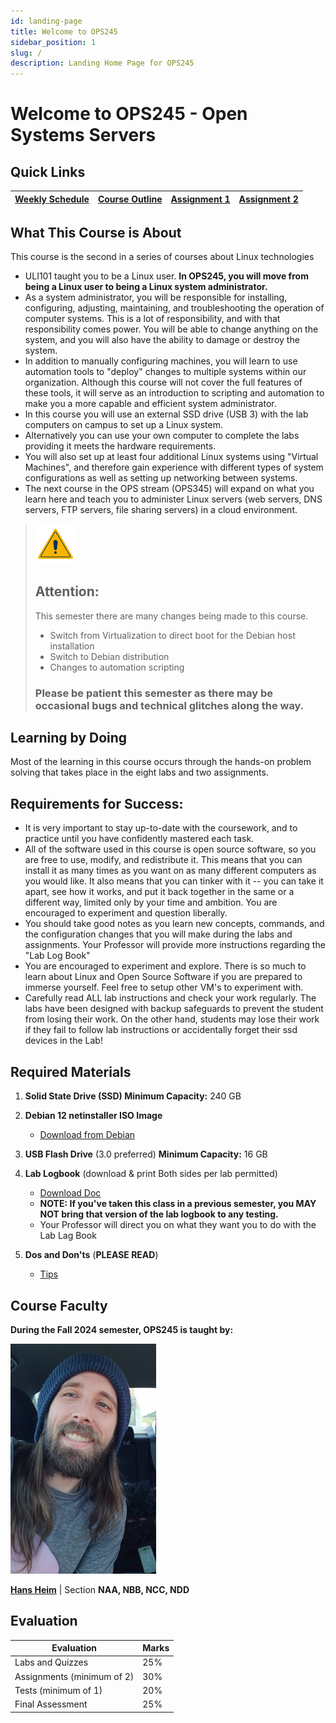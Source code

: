 ```yaml
---
id: landing-page
title: Welcome to OPS245
sidebar_position: 1
slug: /
description: Landing Home Page for OPS245
---
```


# Welcome to OPS245 - Open Systems Servers

## Quick Links

| [Weekly Schedule](./weekly-schedule.md) | [Course Outline](https://apps.senecapolytechnic.ca/ssos/findOutline.do?schoolCode=SICT&termCode=20233&subjectCode=OPS245) | [Assignment 1](/B-Assignments/assignment1.md) | [Assignment 2](/B-Assignments/assignment2.md) |
| --------------------------------------- | --------------------------------------------------------------------------------------------------------------------- | --------------------------------------------- | --------------------------------------------- |

## What This Course is About

This course is the second in a series of courses about Linux technologies

- ULI101 taught you to be a Linux user. **In OPS245, you will move from being a Linux user to being a Linux system administrator.**
- As a system administrator, you will be responsible for installing, configuring, adjusting, maintaining, and troubleshooting the operation of computer systems. This is a lot of responsibility, and with that responsibility comes power. You will be able to change anything on the system, and you will also have the ability to damage or destroy the system.
- In addition to manually configuring machines, you will learn to use automation tools to "deploy" changes to multiple systems within our organization. Although this course will not cover the full features of these tools, it will serve as an introduction to scripting and automation to make you a more capable and efficient system administrator.
- In this course you will use an external SSD drive (USB 3) with the lab computers on campus to set up a Linux system.
- Alternatively you can use your own computer to complete the labs providing it meets the hardware requirements.
- You will also set up at least four additional Linux systems using "Virtual Machines", and therefore gain experience with different types of system configurations as well as setting up networking between systems.
- The next course in the OPS stream (OPS345) will expand on what you learn here and teach you to administer Linux servers (web servers, DNS servers, FTP servers, file sharing servers) in a cloud environment.

> ![caution](/img/caution.png)
>
> ## Attention:
>
> This semester there are many changes being made to this course.
>
> - Switch from Virtualization to direct boot for the Debian host installation
> - Switch to Debian distribution
> - Changes to automation scripting
>
> ### Please be patient this semester as there may be occasional bugs and technical glitches along the way.

## Learning by Doing

Most of the learning in this course occurs through the hands-on problem solving that takes place in the eight labs and two assignments.

## Requirements for Success:

- It is very important to stay up-to-date with the coursework, and to practice until you have confidently mastered each task.
- All of the software used in this course is open source software, so you are free to use, modify, and redistribute it. This means that you can install it as many times as you want on as many different computers as you would like. It also means that you can tinker with it -- you can take it apart, see how it works, and put it back together in the same or a different way, limited only by your time and ambition. You are encouraged to experiment and question liberally.
- You should take good notes as you learn new concepts, commands, and the configuration changes that you will make during the labs and assignments. Your Professor will provide more instructions regarding the "Lab Log Book"
- You are encouraged to experiment and explore. There is so much to learn about Linux and Open Source Software if you are prepared to immerse yourself. Feel free to setup other VM's to experiment with.
- Carefully read ALL lab instructions and check your work regularly. The labs have been designed with backup safeguards to prevent the student from losing their work. On the other hand, students may lose their work if they fail to follow lab instructions or accidentally forget their ssd devices in the Lab!

## Required Materials

1. **Solid State Drive (SSD) Minimum Capacity:** 240 GB
2. **Debian 12 netinstaller ISO Image**

   - [Download from Debian](https://www.debian.org)

3. **USB Flash Drive** (3.0 preferred) **Minimum Capacity:** 16 GB
4. **Lab Logbook** (download & print Both sides per lab permitted)

   - [Download Doc](/files/OPS245-Logbook-Online.doc)
   - **NOTE: If you've taken this class in a previous semester, you MAY NOT bring that version of the lab logbook to any testing.**
   - Your Professor will direct you on what they want you to do with the Lab Lag Book

5. **Dos and Don'ts** (**PLEASE READ**)

   - [Tips](/C-ExtraResources/tips.md)

## Course Faculty

**During the Fall 2024 semester, OPS245 is taught by:**
<!---
#![Peter Callaghan](/img/Petercallaghan.jpg)

#**[Peter Callaghan](mailto:peter.callaghan@senecapolytechnic.ca)** \| Section **temp**
--->
![Hans Heim](/img/hheim.jpg)

**[Hans Heim](mailto:hans.heim@senecapolytechnic.ca)** \| Section **NAA, NBB, NCC, NDD**

## Evaluation

| **Evaluation**             | **Marks** |
| -------------------------- | --------- |
| Labs and Quizzes           | 25%       |
| Assignments (minimum of 2) | 30%       |
| Tests (minimum of 1)       | 20%       |
| Final Assessment           | 25%       |
